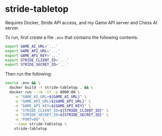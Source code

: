 # stride-tabletop

Requires Docker, Stride API access, and my Game API server and Chess AI server.

To run, first create a file `.env` that contains the following contents:
```bash
export GAME_AI_URL='...'
export GAME_API_URL='...'
export GAME_API_KEY='...'
export STRIDE_CLIENT_ID='...'
export STRIDE_SECRET_ID='...'
```

Then run the following:
```bash
source .env && \
  docker build -t stride-tabletop . && \
  docker run --rm -it -p 8000:80 \
    -e "GAME_AI_URL=${GAME_AI_URL}" \
    -e "GAME_API_URL=${GAME_API_URL}" \
    -e "GAME_API_KEY=${GAME_API_KEY}" \
    -e "STRIDE_CLIENT_ID=${STRIDE_CLIENT_ID}" \
    -e "STRIDE_SECRET_ID=${STRIDE_SECRET_ID}" \
    -e "PORT=80" \
    --name stride-tabletop \
    stride-tabletop
```
